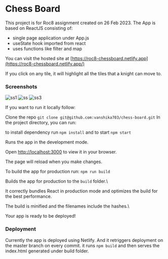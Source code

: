 # Chess Board

This project is for Roc8 assignment created on 26 Feb 2023.
The App is based on ReactJS consisting of:

- single page application under App.js
- useState hook imported from react
- uses functions like filter and map

You can visit the hosted site at [https://roc8-chessboard.netlify.app](https://roc8-chessboard.netlify.app/)

If you click on any tile, it will highlight all the tiles that a knight can move to.

### Screenshots
![ss1](https://user-images.githubusercontent.com/50284087/221410057-fe8763e3-6613-4891-a265-9d38a8b02794.png)
![ss](https://user-images.githubusercontent.com/50284087/221410064-c97c6acb-dd7e-42df-a71d-732e378a90a2.png)
![ss3](https://user-images.githubusercontent.com/50284087/221410089-fd4a0d6c-98fe-4df9-8a67-2cfd50f04c64.png)


If you want to run it locally follow:

Clone the repo
`git clone git@github.com:vanshika703/chess-board.git`
In the project directory, you can run:

to install dependency run `npm install` and to start `npm start`

Runs the app in the development mode.

Open [http://localhost:3000](http://localhost:3000) to view it in your browser.

The page will reload when you make changes.

To build the app for production run: `npm run build`

Builds the app for production to the `build` folder.\

It correctly bundles React in production mode and optimizes the build for the best performance.

The build is minified and the filenames include the hashes.\

Your app is ready to be deployed!

### Deployment

Currently the app is deployed using Netlify. And it retriggers deployment on the master branch on every commit.
it runs `npm build` and then serves the index.html generated under build folder.
